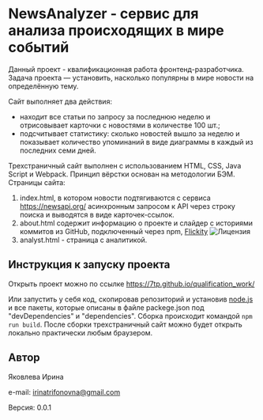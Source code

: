 # NewsAnalyzer - сервис для анализа происходящих в мире событий

Данный проект - квалификационная работа фронтенд-разработчика. Задача проекта — установить, насколько популярны в мире новости на определённую тему.

  Сайт выполняет два действия:
  * находит все статьи по запросу за последнюю неделю и отрисовывает карточки с новостями в количестве 100 шт.;
  * подсчитывает статистику: сколько новостей вышло за неделю и показывает количество упоминаний в виде диаграммы в каждый из последних семи дней.

Трехстраничный сайт выполнен с использованием HTML, CSS, Java Script и Webpack. Принцип вёрстки основан на методологии БЭМ.
Страницы сайта:
1. index.html, в котором новости подтягиваются c сервиса https://newsapi.org/ асинхронным запросом к API через строку поиска и выводятся в виде карточек-ссылок.
2. about.html содержит информацию о проекте и слайдер с историями коммитов из GitHub, подключенный через npm, [Flickity](https://flickity.metafizzy.co/license.html) ![Лицензия](https://www.gnu.org/graphics/gplv3-or-later-sm.png "GNU Logo")
3. analyst.html - страница с аналитикой.


## Инструкция к запуску проекта

Открыть проект можно по ссылке https://7tp.github.io/qualification_work/

Или запустить у себя код, скопировав репозиторий и установив [node.js](https://nodejs.org/en/download/) и все пакеты, которые описаны в файле packege.json под "devDependencies" и "dependencies". Сборка происходит командой `npm run build`. После сборки трехстраничный сайт можно будет открыть локально практически любым браузером.

## Автор

Яковлева Ирина

e-mail: irinatrifonovna@gmail.com


Версия: 0.0.1
